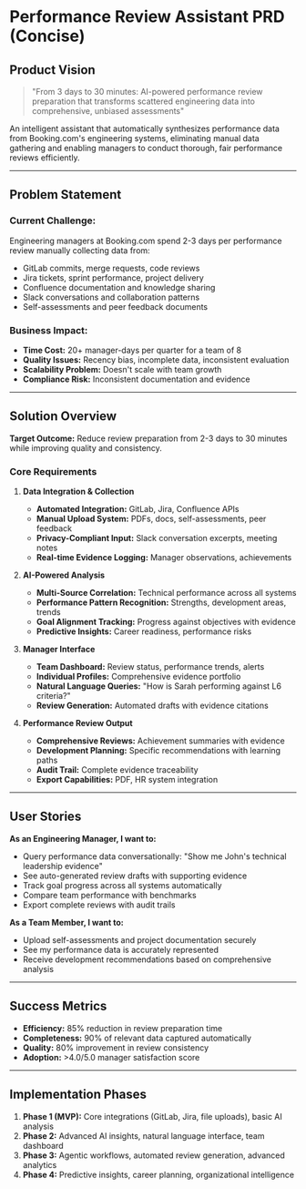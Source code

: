 # Performance Review Assistant PRD (Concise)

## Product Vision

> "From 3 days to 30 minutes: AI-powered performance review preparation that transforms scattered engineering data into comprehensive, unbiased assessments"

An intelligent assistant that automatically synthesizes performance data from Booking.com's engineering systems, eliminating manual data gathering and enabling managers to conduct thorough, fair performance reviews efficiently.

---

## Problem Statement

### Current Challenge:
Engineering managers at Booking.com spend 2-3 days per performance review manually collecting data from:

* GitLab commits, merge requests, code reviews
* Jira tickets, sprint performance, project delivery
* Confluence documentation and knowledge sharing
* Slack conversations and collaboration patterns
* Self-assessments and peer feedback documents

### Business Impact:

* **Time Cost:** 20+ manager-days per quarter for a team of 8
* **Quality Issues:** Recency bias, incomplete data, inconsistent evaluation
* **Scalability Problem:** Doesn't scale with team growth
* **Compliance Risk:** Inconsistent documentation and evidence

---

## Solution Overview

**Target Outcome:** Reduce review preparation from 2-3 days to 30 minutes while improving quality and consistency.

### Core Requirements

1.  **Data Integration & Collection**
    * **Automated Integration:** GitLab, Jira, Confluence APIs
    * **Manual Upload System:** PDFs, docs, self-assessments, peer feedback
    * **Privacy-Compliant Input:** Slack conversation excerpts, meeting notes
    * **Real-time Evidence Logging:** Manager observations, achievements

2.  **AI-Powered Analysis**
    * **Multi-Source Correlation:** Technical performance across all systems
    * **Performance Pattern Recognition:** Strengths, development areas, trends
    * **Goal Alignment Tracking:** Progress against objectives with evidence
    * **Predictive Insights:** Career readiness, performance risks

3.  **Manager Interface**
    * **Team Dashboard:** Review status, performance trends, alerts
    * **Individual Profiles:** Comprehensive evidence portfolio
    * **Natural Language Queries:** "How is Sarah performing against L6 criteria?"
    * **Review Generation:** Automated drafts with evidence citations

4.  **Performance Review Output**
    * **Comprehensive Reviews:** Achievement summaries with evidence
    * **Development Planning:** Specific recommendations with learning paths
    * **Audit Trail:** Complete evidence traceability
    * **Export Capabilities:** PDF, HR system integration

---

## User Stories

**As an Engineering Manager, I want to:**

* Query performance data conversationally: "Show me John's technical leadership evidence"
* See auto-generated review drafts with supporting evidence
* Track goal progress across all systems automatically
* Compare team performance with benchmarks
* Export complete reviews with audit trails

**As a Team Member, I want to:**

* Upload self-assessments and project documentation securely
* See my performance data is accurately represented
* Receive development recommendations based on comprehensive analysis

---

## Success Metrics

* **Efficiency:** 85% reduction in review preparation time
* **Completeness:** 90% of relevant data captured automatically
* **Quality:** 80% improvement in review consistency
* **Adoption:** >4.0/5.0 manager satisfaction score

---

## Implementation Phases

1.  **Phase 1 (MVP):** Core integrations (GitLab, Jira, file uploads), basic AI analysis
2.  **Phase 2:** Advanced AI insights, natural language interface, team dashboard
3.  **Phase 3:** Agentic workflows, automated review generation, advanced analytics
4.  **Phase 4:** Predictive insights, career planning, organizational intelligence